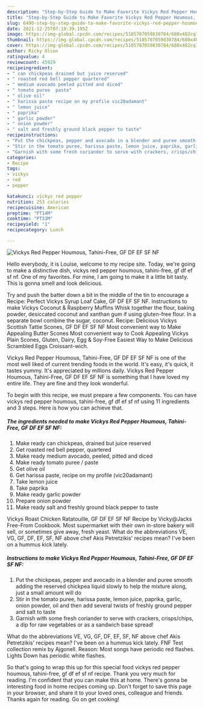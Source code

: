 ```yaml
---
description: "Step-by-Step Guide to Make Favorite Vickys Red Pepper Houmous, Tahini-Free, GF DF EF SF NF"
title: "Step-by-Step Guide to Make Favorite Vickys Red Pepper Houmous, Tahini-Free, GF DF EF SF NF"
slug: 6490-step-by-step-guide-to-make-favorite-vickys-red-pepper-houmous-tahini-free-gf-df-ef-sf-nf
date: 2021-12-25T07:19:39.195Z
image: https://img-global.cpcdn.com/recipes/5105787059830784/680x482cq70/vickys-red-pepper-houmous-tahini-free-gf-df-ef-sf-nf-recipe-main-photo.jpg
thumbnail: https://img-global.cpcdn.com/recipes/5105787059830784/680x482cq70/vickys-red-pepper-houmous-tahini-free-gf-df-ef-sf-nf-recipe-main-photo.jpg
cover: https://img-global.cpcdn.com/recipes/5105787059830784/680x482cq70/vickys-red-pepper-houmous-tahini-free-gf-df-ef-sf-nf-recipe-main-photo.jpg
author: Ricky Olson
ratingvalue: 4
reviewcount: 45929
recipeingredient:
- " can chickpeas drained but juice reserved"
- " roasted red bell pepper quartered"
- " medium avocado peeled pitted and diced"
- " tomato puree  paste"
- " olive oil"
- " harissa paste recipe on my profile vic20adamant"
- " lemon juice"
- " paprika"
- " garlic powder"
- " onion powder"
- " salt and freshly ground black pepper to taste"
recipeinstructions:
- "Put the chickpeas, pepper and avocado in a blender and puree smooth adding the reserved chickpea liquid slowly to help the mixture along, just a small amount will do"
- "Stir in the tomato puree, harissa paste, lemon juice, paprika, garlic, onion powder, oil and then add several twists of freshly ground pepper and salt to taste"
- "Garnish with some fresh coriander to serve with crackers, crisps/chips, a dip for raw vegetables or as a sandwich base spread!"
categories:
- Recipe
tags:
- vickys
- red
- pepper

katakunci: vickys red pepper 
nutrition: 253 calories
recipecuisine: American
preptime: "PT14M"
cooktime: "PT33M"
recipeyield: "1"
recipecategory: Lunch

---
```



![Vickys Red Pepper Houmous, Tahini-Free, GF DF EF SF NF](https://img-global.cpcdn.com/recipes/5105787059830784/680x482cq70/vickys-red-pepper-houmous-tahini-free-gf-df-ef-sf-nf-recipe-main-photo.jpg)

Hello everybody, it is Louise, welcome to my recipe site. Today, we're going to make a distinctive dish, vickys red pepper houmous, tahini-free, gf df ef sf nf. One of my favorites. For mine, I am going to make it a little bit tasty. This is gonna smell and look delicious.

Try and push the batter down a bit in the middle of the tin to encourage a Recipe: Perfect Vickys Syrup Loaf Cake, GF DF EF SF NF. Instructions to make Vickys Coconut &amp; Raspberry Muffins Whisk together the flour, baking powder, desiccated coconut and xanthan gum if using gluten-free flour. In a separate bowl combine the sugar, coconut. Recipe: Delicious Vickys Scottish Tattie Scones, GF DF EF SF NF Most convenient way to Make Appealing Butter Scones Most convenient way to Cook Appealing Vickys Plain Scones, Gluten, Dairy, Egg &amp; Soy-Free Easiest Way to Make Delicious Scrambled Eggs Croissant-wich.

Vickys Red Pepper Houmous, Tahini-Free, GF DF EF SF NF is one of the most well liked of current trending foods in the world. It's easy, it's quick, it tastes yummy. It's appreciated by millions daily. Vickys Red Pepper Houmous, Tahini-Free, GF DF EF SF NF is something that I have loved my entire life. They are fine and they look wonderful.


To begin with this recipe, we must prepare a few components. You can have vickys red pepper houmous, tahini-free, gf df ef sf nf using 11 ingredients and 3 steps. Here is how you can achieve that.

<!--inarticleads1-->

##### The ingredients needed to make Vickys Red Pepper Houmous, Tahini-Free, GF DF EF SF NF:

1. Make ready  can chickpeas, drained but juice reserved
1. Get  roasted red bell pepper, quartered
1. Make ready  medium avocado, peeled, pitted and diced
1. Make ready  tomato puree / paste
1. Get  olive oil
1. Get  harissa paste, recipe on my profile (vic20adamant)
1. Take  lemon juice
1. Take  paprika
1. Make ready  garlic powder
1. Prepare  onion powder
1. Make ready  salt and freshly ground black pepper to taste


Vickys Roast Chicken Ratatouille, GF DF EF SF NF Recipe by Vicky@Jacks Free-From Cookbook. Most supermarket with their own in-store bakery will sell, or sometimes give away, fresh yeast. What do the abbreviations VE, VG, GF, DF, EF, SF, NF above chef Akis Petretzikis&#39; recipes mean? I&#39;ve been on a hummus kick lately. 

<!--inarticleads2-->

##### Instructions to make Vickys Red Pepper Houmous, Tahini-Free, GF DF EF SF NF:

1. Put the chickpeas, pepper and avocado in a blender and puree smooth adding the reserved chickpea liquid slowly to help the mixture along, just a small amount will do
1. Stir in the tomato puree, harissa paste, lemon juice, paprika, garlic, onion powder, oil and then add several twists of freshly ground pepper and salt to taste
1. Garnish with some fresh coriander to serve with crackers, crisps/chips, a dip for raw vegetables or as a sandwich base spread!


What do the abbreviations VE, VG, GF, DF, EF, SF, NF above chef Akis Petretzikis&#39; recipes mean? I&#39;ve been on a hummus kick lately. FNF Test collection remix by Ajgonell. Reason: Most songs have periodic red flashes. Lights Down has periodic white flashes. 

So that's going to wrap this up for this special food vickys red pepper houmous, tahini-free, gf df ef sf nf recipe. Thank you very much for reading. I'm confident that you can make this at home. There's gonna be interesting food in home recipes coming up. Don't forget to save this page in your browser, and share it to your loved ones, colleague and friends. Thanks again for reading. Go on get cooking!
